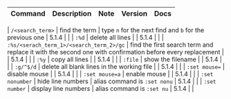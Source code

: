| Command | Description | Note | Version | Docs |
|:--- |:--- |:--- |:--- |:--- |

| `/<search_term>` | find the term | type `n` for the next find and `b` for the previous one | 5.1.4 | |
| `:%d` | delete all lines | | 5.1.4 | |
| `:%s/<serach_term_1>/<search_term_2>/gc` | find the first search term and replace it with the second one with confirmation before every replacement | | 5.1.4 | |
| `:%y` | copy all lines | | 5.1.4 | |
| `:file` | show the filename | | 5.1.4 | |
| `:g/^$/d` | delete all blank lines in the working file | | 5.1.4 | |
| `:set mouse=` | disable mouse | | 5.1.4 | |
| `:set mouse=a` | enable mouse | | 5.1.4 | |
| `:set nonumber` | hide line numbers | alias command is `:set nonu`  | 5.1.4 | |
| `:set number` | display line numbers | alias command is `:set nu` | 5.1.4 | |
